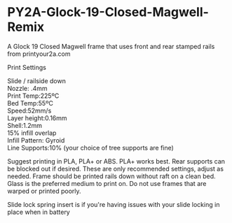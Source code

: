 # PY2A-Glock-19-Closed-Magwell-Remix
A Glock 19 Closed Magwell frame that uses front and rear stamped rails from printyour2a.com

Print Settings 

Slide / railside down  
Nozzle: .4mm  
Print Temp:225ºC  
Bed Temp:55ºC  
Speed:52mm/s  
Layer height:0.16mm  
Shell:1.2mm  
15% infill overlap  
Infill Pattern: Gyroid  
Line Supports:10% (your choice of tree supports are fine)  

Suggest printing in PLA, PLA+ or ABS. PLA+ works best. 
Rear supports can be blocked out if desired. These are only recommended settings, adjust as needed. Frame should be printed rails down without raft on a clean bed. Glass is the preferred medium to print on. Do not use frames that are warped or printed poorly. 

Slide lock spring insert is if you're having issues with your slide locking in place when in battery

